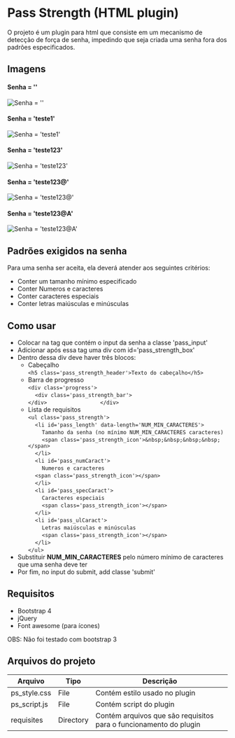 # Pass Strength (HTML plugin)
O projeto é um plugin para html que consiste em um mecanismo de detecção de força de senha, impedindo que seja criada uma senha fora dos padrões especificados.

## Imagens
#### Senha = ''
![Senha = ''](https://github.com/williamniemiec/pass_strength/blob/master/images/noPass.png?raw=true)
#### Senha = 'teste1'
![Senha = 'teste1'](https://github.com/williamniemiec/pass_strength/blob/master/images/pass_teste1.png?raw=true)
#### Senha = 'teste123'
![Senha = 'teste123'](https://github.com/williamniemiec/pass_strength/blob/master/images/pass_teste123.png?raw=true)
#### Senha = 'teste123@'
![Senha = 'teste123@'](https://github.com/williamniemiec/pass_strength/blob/master/images/pass_teste123@.png?raw=true)
#### Senha = 'teste123@A'
![Senha = 'teste123@A'](https://github.com/williamniemiec/pass_strength/blob/master/images/pass_teste123@A.png?raw=true)

## Padrões exigidos na senha
Para uma senha ser aceita, ela deverá atender aos seguintes critérios:
-   Conter um tamanho mínimo especificado
-   Conter Numeros e caracteres
-   Conter caracteres especiais
-   Conter letras maiúsculas e minúsculas

## Como usar
- Colocar na tag que contém o input da senha a classe 'pass_input'
- Adicionar após essa tag uma div com id='pass_strength_box'
- Dentro dessa div deve haver três blocos:
	- Cabeçalho<br />
		`<h5 class='pass_strength_header'>Texto do cabeçalho</h5>`
	- Barra de progresso<br />
		`<div class='progress'>`<br />
		&nbsp;&nbsp;&nbsp;&nbsp;`<div class='pass_strength_bar'>`<br />
  `</div>           	  </div>`<br />
	- Lista de requisitos<br />
`<ul class='pass_strength'>`<br />
&nbsp;&nbsp;&nbsp;&nbsp;`<li id='pass_length' data-length='NUM_MIN_CARACTERES'>`<br />
&nbsp;&nbsp;&nbsp;&nbsp;&nbsp;&nbsp;&nbsp;&nbsp;`Tamanho da senha (no mínimo NUM_MIN_CARACTERES caracteres)`<br />
&nbsp;&nbsp;&nbsp;&nbsp;&nbsp;&nbsp;&nbsp;&nbsp;`<span class='pass_strength_icon'>&nbsp;&nbsp;&nbsp;&nbsp;</span>`<br />
&nbsp;&nbsp;&nbsp;&nbsp;`</li>`<br />
&nbsp;&nbsp;&nbsp;&nbsp;`<li id='pass_numCaract'>`<br />
&nbsp;&nbsp;&nbsp;&nbsp;&nbsp;&nbsp;&nbsp;&nbsp;`Numeros e caracteres`<br />
&nbsp;&nbsp;&nbsp;&nbsp;`<span class='pass_strength_icon'></span>`<br />
&nbsp;&nbsp;&nbsp;&nbsp;`</li>`<br />
&nbsp;&nbsp;&nbsp;&nbsp;`<li id='pass_specCaract'>`<br />
&nbsp;&nbsp;&nbsp;&nbsp;&nbsp;&nbsp;&nbsp;&nbsp;`Caracteres especiais`<br />
&nbsp;&nbsp;&nbsp;&nbsp;&nbsp;&nbsp;&nbsp;&nbsp;`<span class='pass_strength_icon'></span>`<br />
&nbsp;&nbsp;&nbsp;&nbsp;`</li>`<br />
&nbsp;&nbsp;&nbsp;&nbsp;`<li id='pass_ulCaract'>`<br />
&nbsp;&nbsp;&nbsp;&nbsp;&nbsp;&nbsp;&nbsp;&nbsp;`Letras maiúsculas e minúsculas`<br />
&nbsp;&nbsp;&nbsp;&nbsp;&nbsp;&nbsp;&nbsp;&nbsp;`<span class='pass_strength_icon'></span>`<br />
&nbsp;&nbsp;&nbsp;&nbsp;`</li>`<br />
`</ul>`<br />
- Substituir <b>NUM_MIN_CARACTERES</b> pelo número mínimo de caracteres que uma senha deve ter
- Por fim, no input do submit, add classe 'submit'

## Requisitos
- Bootstrap 4
- jQuery
- Font awesome (para ícones)

OBS: Não foi testado com bootstrap 3

## Arquivos do projeto
|Arquivo | Tipo | Descrição
|------- | --- | ----
| ps_style.css | File | Contém estilo usado no plugin
|ps_script.js | File | Contém script do plugin
|requisites | Directory | Contém arquivos que são requisitos para o funcionamento do plugin
